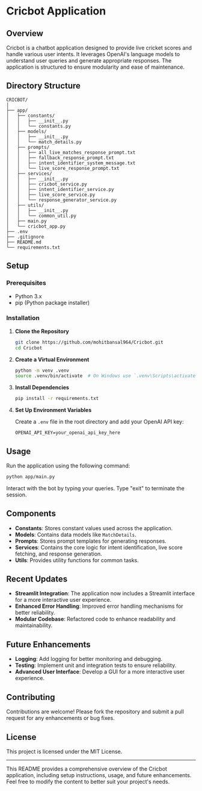 # Cricbot Application

## Overview

Cricbot is a chatbot application designed to provide live cricket scores and handle various user intents. It leverages OpenAI's language models to understand user queries and generate appropriate responses. The application is structured to ensure modularity and ease of maintenance.

## Directory Structure

```
CRICBOT/
│
├── app/
│   ├── constants/
│   │   ├── __init__.py
│   │   └── constants.py
│   ├── models/
│   │   ├── __init__.py
│   │   └── match_details.py
│   ├── prompts/
│   │   ├── all_live_matches_response_prompt.txt
│   │   ├── fallback_response_prompt.txt
│   │   ├── intent_identifier_system_message.txt
│   │   └── live_score_response_prompt.txt
│   ├── services/
│   │   ├── __init__.py
│   │   ├── cricbot_service.py
│   │   ├── intent_identifier_service.py
│   │   ├── live_score_service.py
│   │   └── response_generator_service.py
│   ├── utils/
│   │   ├── __init__.py
│   │   └── common_util.py
│   ├── main.py
│   └── cricbot_app.py
├── .env
├── .gitignore
├── README.md
└── requirements.txt
```

## Setup

### Prerequisites

- Python 3.x
- pip (Python package installer)

### Installation

1. **Clone the Repository**

   ```bash
   git clone https://github.com/mohitbansal964/Cricbot.git
   cd Cricbot
   ```

2. **Create a Virtual Environment**

   ```bash
   python -m venv .venv
   source .venv/bin/activate  # On Windows use `.venv\Scripts\activate`
   ```

3. **Install Dependencies**

   ```bash
   pip install -r requirements.txt
   ```

4. **Set Up Environment Variables**

   Create a `.env` file in the root directory and add your OpenAI API key:

   ```
   OPENAI_API_KEY=your_openai_api_key_here
   ```

## Usage

Run the application using the following command:

```bash
python app/main.py
```

Interact with the bot by typing your queries. Type "exit" to terminate the session.

## Components

- **Constants**: Stores constant values used across the application.
- **Models**: Contains data models like `MatchDetails`.
- **Prompts**: Stores prompt templates for generating responses.
- **Services**: Contains the core logic for intent identification, live score fetching, and response generation.
- **Utils**: Provides utility functions for common tasks.

## Recent Updates

- **Streamlit Integration**: The application now includes a Streamlit interface for a more interactive user experience.
- **Enhanced Error Handling**: Improved error handling mechanisms for better reliability.
- **Modular Codebase**: Refactored code to enhance readability and maintainability.

## Future Enhancements

- **Logging**: Add logging for better monitoring and debugging.
- **Testing**: Implement unit and integration tests to ensure reliability.
- **Advanced User Interface**: Develop a GUI for a more interactive user experience.

## Contributing

Contributions are welcome! Please fork the repository and submit a pull request for any enhancements or bug fixes.

## License

This project is licensed under the MIT License.

---

This README provides a comprehensive overview of the Cricbot application, including setup instructions, usage, and future enhancements. Feel free to modify the content to better suit your project's needs.